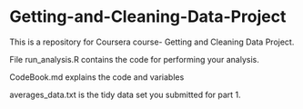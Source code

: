 # Getting-and-Cleaning-Data-Project

This is a repository for Coursera course- Getting and Cleaning Data Project. 

File run_analysis.R contains the code for performing your analysis.

CodeBook.md explains the code and variables 

averages_data.txt is the tidy data set you submitted for part 1. 
